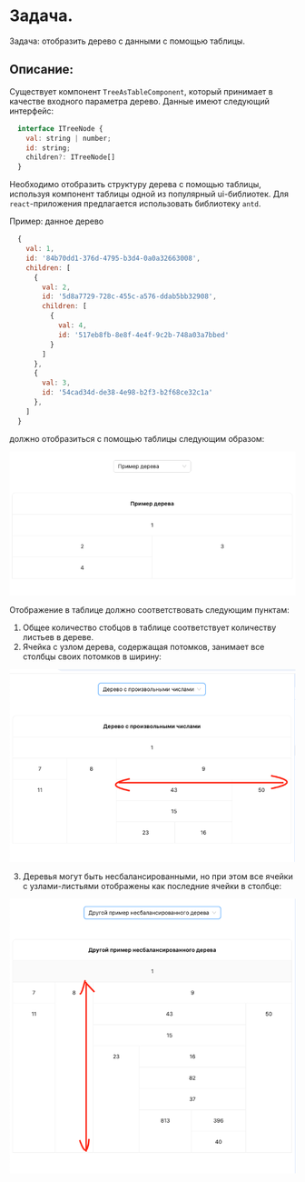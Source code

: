 # Задача.

Задача: отобразить дерево с данными с помощью таблицы.

## Описание:

Существует компонент `TreeAsTableComponent`, который принимает в качестве входного параметра дерево. Данные имеют следующий интерфейс:

```javascript
  interface ITreeNode {
    val: string | number;
    id: string;
    children?: ITreeNode[]
  }
```

Необходимо отобразить структуру дерева с помощью таблицы, используя компонент таблицы одной из популярный ui-библиотек. Для `react`-приложения предлагается использовать библиотеку `antd`.

Пример: данное дерево

```javascript
  {
    val: 1,
    id: '84b70dd1-376d-4795-b3d4-0a0a32663008',
    children: [
      {
        val: 2,
        id: '5d8a7729-728c-455c-a576-ddab5bb32908',
        children: [
          {
            val: 4,
            id: '517eb8fb-8e8f-4e4f-9c2b-748a03a7bbed'
          }
        ]
      },
      {
        val: 3,
        id: '54cad34d-de38-4e98-b2f3-b2f68ce32c1a'
      },
    ]
  }
```

должно отобразиться с помощью таблицы следующим образом:

![example1](./src/assets/example1.png)

Отображение в таблице должно соответствовать следующим пунктам:

1) Общее количество стобцов в таблице соответствует количеству листьев в дереве.
2) Ячейка с узлом дерева, содержащая потомков, занимает все столбцы своих потомков в ширину:

![example2](./src/assets/example2.png)

3) Деревья могут быть несбалансированными, но при этом все ячейки с узлами-листьями отображены как последние ячейки в столбце:

![example3](./src/assets/example3.png)
